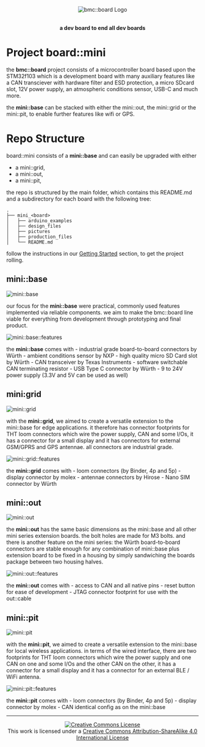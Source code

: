 <div align="center">
  <img
    alt="bmc::board Logo"
    style="border-width:0"
    src="./mini_base/pictures/logo.png"
  />
  <br />
  <br />

  **a dev board to end all dev boards**
</div>


# Project board::mini
the **bmc::board** project consists of a microcontroller board based upon the
STM32f103 which is a development board with many auxiliary features like a CAN
transciever with hardware filter and ESD protection, a micro SDcard slot, 12V
power supply, an atmospheric conditions sensor, USB-C and much more.

the **mini::base** can be stacked with either the mini::out, the mini::grid or
the mini::pit, to enable further features like wifi or GPS.


# Repo Structure
board::mini consists of a **mini::base** and can easily be upgraded with either
- a mini::grid,
- a mini::out,
- a mini::pit,

the repo is structured by the main folder, which contains this README.md and a
subdirectory for each board with the following tree:
```
.
├── mini_<board>
│   ├── arduino_examples
│   ├── design_files
│   ├── pictures
│   ├── production_files
│   └── README.md
```
follow the instructions in our [Getting
Started](./mini_base/getting_started.md) section, to get the project rolling.

## mini::base
![mini::base](./mini_base/pictures/mini_base_cad.png "mini::base")

our focus for the **mini::base** were practical, commonly used features
implemented via reliable components. we aim to make the bmc::board line viable
for everything from development through prototyping and final product.

![mini::base::features](./mini_base/pictures/mini_base_features.png
    "mini::base::features")

the **mini::base** comes with
    - industrial grade board-to-board connectors by Würth
    - ambient conditions sensor by NXP
    - high quality micro SD Card slot by Würth
    - CAN transceiver by Texas Instruments
    - software switchable CAN terminating resistor
    - USB Type C connector by Würth
    - 9 to 24V power supply (3.3V and 5V can be used as well)

## mini:grid
![mini::grid](./mini_grid/pictures/mini_grid_cad.png "mini::grid")

with the **mini::grid**, we aimed to create a versatile extension to the
mini::base for edge applications. it therefore has connector footprints for THT
loom connectors which wire the power supply, CAN and some I/Os, it has a
connector for a small display and it has connectors for external GSM/GPRS and
GPS antennae. all connectors are industrial grade.

![mini::grid::features](./mini_grid/pictures/mini_grid_features.png
    "mini::grid::features")

the **mini::grid** comes with
    - loom connectors (by Binder, 4p and 5p)
    - display connector by molex
    - antennae connectors by Hirose
    - Nano SIM connector by Würth

## mini::out
![mini::out](./mini_out/pictures/mini_out_cad.png "mini::out")

the **mini::out** has the same basic dimensions as the mini::base and all other
mini series extension boards. the bolt holes are made for M3 bolts. and there
is another feature on the mini series: the Würth board-to-board connectors are
stable enough for any combination of mini::base plus extension board to be
fixed in a housing by simply sandwiching the boards package between two housing
halves.

![mini::out::features](./mini_out/pictures/mini_out_features.png
    "mini::out::features")

the **mini::out** comes with
    - access to CAN and all native pins
    - reset button for ease of development
    - JTAG connector footprint for use with the out::cable

## mini::pit
![mini::pit](./mini_pit/pictures/mini_pit_cad.png "mini::pit")

with the **mini::pit**, we aimed to create a versatile extension to the
mini::base for local wireless applications. in terms of the wired interface,
  there are two footprints for THT loom connectors which wire the power supply
  and one CAN on one and some I/Os and the other CAN on the other, it has a
  connector for a small display and it has a connector for an external BLE /
  WiFi antenna.

![mini::pit::features](./mini_pit/pictures/mini_pit_features.png
    "mini::pit::features")

the **mini::pit** comes with
    - loom connectors (by Binder, 4p and 5p)
    - display connector by molex
    - CAN identical config as on the mini::base

---

<div align="center">
<a rel="license" href="http://creativecommons.org/licenses/by-sa/4.0/">
  <img
    alt="Creative Commons License"
    style="border-width:0"
    src="https://i.creativecommons.org/l/by-sa/4.0/88x31.png"
  />
</a>
<br />
This work is licensed under a
<a rel="license" href="http://creativecommons.org/licenses/by-sa/4.0/">
  Creative Commons Attribution-ShareAlike 4.0 International License
</a>
</div>
